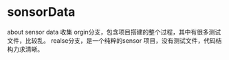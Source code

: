 # sonsorData
about sensor data 收集
orgin分支，包含项目搭建的整个过程，其中有很多测试文件，比较乱。
realse分支，是一个纯粹的sensor 项目，没有测试文件，代码结构力求清晰。
